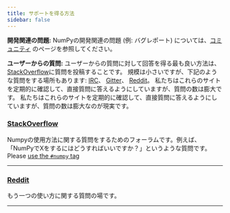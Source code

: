 ```yaml
---
title: サポートを得る方法
sidebar: false
---
```


**開発関連の問題:** NumPyの開発関連の問題 (例: バグレポート) については、[コミュニティ](/community) のページを参照してください。

**ユーザーからの質問:** ユーザーからの質問に対して回答を得る最も良い方法は、[StackOverflow](http://stackoverflow.com/questions/tagged/numpy)に質問を投稿することです。  規模は小さいですが、下記のような質問をする場所もあります: [IRC](https://webchat.freenode.net/?channels=%23numpy)、 [Gitter](https://gitter.im/numpy/numpy)、 [Reddit](https://www.reddit.com/r/Numpy/)。 私たちはこれらのサイトを定期的に確認して、直接質問に答えるようにしていますが、質問の数は膨大です。 私たちはこれらのサイトを定期的に確認して、直接質問に答えるようにしていますが、質問の数は膨大なのが現実です。

### [StackOverflow](http://stackoverflow.com/questions/tagged/numpy)

Numpyの使用方法に関する質問をするためのフォーラムです。例えば、「NumPyでXをするにはどうすればいいですか？」というような質問です。 Please [use the `#numpy` tag](https://stackoverflow.com/help/tagging)

***

### [Reddit](https://www.reddit.com/r/Numpy/)

もう一つの使い方に関する質問の場です。

***
